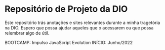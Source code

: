 # Repositório de Projeto da DIO
Este repositório trás anotações e sites relevantes durante a minha tragetória na DIO.
Espero que possa ajudar aqueles que o acessarem ou que possa relembrar algo de útil.

BOOTCAMP: Impulso JavaScript Evolution
INÍCIO: Junho/2022


